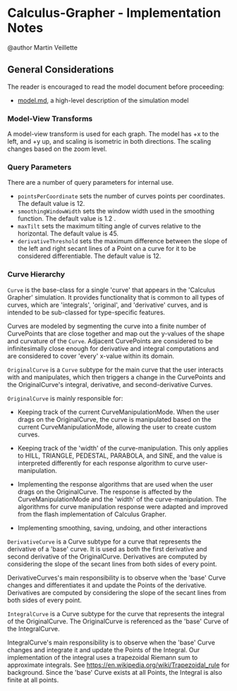 # Calculus-Grapher - Implementation Notes

@author Martin Veillette

## General Considerations

The reader is encouraged to read the model document before proceeding:

* [model.md](https://github.com/phetsims/calculus-grapher/blob/master/doc/model.md), a high-level description of the
  simulation model

### Model-View Transforms

A model-view transform is used for each graph. The model has +x to the left, and +y up, and scaling is isometric in both
directions. The scaling changes based on the zoom level.

### Query Parameters

There are a number of query parameters for internal use. 

- `pointsPerCoordinate` sets the number of curves points per coordinates. The default value is 12. 
- `smoothingWindowWidth` sets the window width used in the smoothing function. The default value is 1.2 .
- `maxTilt` sets the maximum tilting angle of curves relative to the horizontal. The default value is 45.
- `derivativeThreshold` sets the maximum difference between the slope of the left and right secant lines of a Point on a curve for it to be considered differentiable. The default value is 12.

### Curve Hierarchy

`Curve` is the base-class for a single 'curve' that appears in the 'Calculus Grapher' simulation. It provides
functionality that is common to all types of curves, which are 'integrals', 'original', and 'derivative' curves, and is
intended to be sub-classed for type-specific features.

Curves are modeled by segmenting the curve into a finite number of CurvePoints that are close together and map out
the y-values of the shape and curvature of the `Curve`. Adjacent CurvePoints are considered to be infinitesimally close
enough for derivative and integral computations and are considered to cover 'every' x-value within its domain.

`OriginalCurve` is a `Curve` subtype for the main curve that the user interacts with and manipulates, which then
triggers a change in the CurvePoints and the OriginalCurve's integral, derivative, and second-derivative Curves.

`OriginalCurve` is mainly responsible for:

- Keeping track of the current CurveManipulationMode. When the user drags on the OriginalCurve, the curve is
  manipulated based on the current CurveManipulationMode, allowing the user to create custom curves.

- Keeping track of the 'width' of the curve-manipulation. This only applies to HILL, TRIANGLE, PEDESTAL, PARABOLA,
  and SINE, and the value is interpreted differently for each response algorithm to curve user-manipulation.

- Implementing the response algorithms that are used when the user drags on the OriginalCurve. The response is
  affected by the CurveManipulationMode and the 'width' of the curve-manipulation. The algorithms for curve
  manipulation response were adapted and improved from the flash implementation of Calculus Grapher.

- Implementing smoothing, saving, undoing, and other interactions

`DerivativeCurve` is a Curve subtype for a curve that represents the derivative of a 'base' curve. It is used
as both the first derivative and second derivative of the OriginalCurve. Derivatives are computed by considering the
slope of the secant lines from both sides of every point.

DerivativeCurves's main responsibility is to observe when the 'base' Curve changes and differentiates it and update
the Points of the derivative. Derivatives are computed by considering the slope of the secant lines from both sides
of every point.

`IntegralCurve` is a Curve subtype for the curve that represents the integral of the OriginalCurve. The OriginalCurve
is referenced as the 'base' Curve of the IntegralCurve.

IntegralCurve's main responsibility is to observe when the 'base' Curve changes and integrate it and update the
Points of the Integral. Our implementation of the integral uses a trapezoidal Riemann sum to approximate integrals.
See https://en.wikipedia.org/wiki/Trapezoidal_rule
for background. Since the 'base' Curve exists at all Points, the Integral is also finite at all points.
